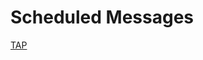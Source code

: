 # Scheduled Messages
[TAP](https://github.com/bocajthomas/SnapEnhance/blob/scripts/Scriptdev/Scheduledmessage-v0.1.js)

